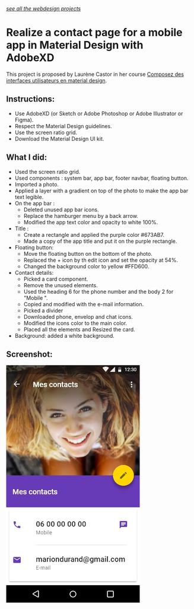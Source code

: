 *[see all the webdesign projects](https://github.com/s-manguy/projects/tree/main/webdesign)*


# Realize a contact page for a mobile app in Material Design with AdobeXD
This project is proposed by Laurène Castor in her course [Composez des interfaces utilisateurs en material design](https://openclassrooms.com/fr/courses/3936801-composez-des-interfaces-utilisateurs-en-material-design/4427381).

## Instructions:
* Use AdobeXD (or Sketch or Adobe Photoshop or Adobe Illustrator or Figma).
* Respect the Material Design guidelines.
* Use the screen ratio grid.
* Download the Material Design UI kit.

## What I did:
* Used the screen ratio grid.  
* Used components : system bar, app bar, footer navbar, floating button.  
* Imported a photo.  
* Applied a layer with a gradient on top of the photo to make the app bar text legible.  
* On the app bar :  
  * Deleted unused app bar icons.  
  * Replace the hamburger menu by a back arrow.  
  * Modified the app text color and opacity to white 100%.  
* Title :  
  * Create a rectangle and applied the purple color #673AB7.   
  * Made a copy of the app title and put it on the purple rectangle.  
* Floating button:  
  * Move the floating button on the bottom of the photo.    
  * Replaced the + icon by th edit icon and set the opacity at 54%.  
  * Changed the background color to yellow #FFD600.  
* Contact details:  
  * Picked a card component.  
  * Remove the unused elements.  
  * Used the heading 6  for the phone number and the body 2 for "Mobile ".  
  * Copied and modified with the e-mail information.  
  * Picked a divider  
  * Downloaded phone, envelop and chat icons.  
  * Modified the icons color to the main color.  
  * Placed all the elements and Resized the card.   
* Background: added a white background.  

## Screenshot:
![material design - contact page - sandrinemanguy](https://github.com/s-manguy/projects/blob/main/webdesign/material-design-contact-page/Material%20design%20_%20Mes%20contacts.jpg)
